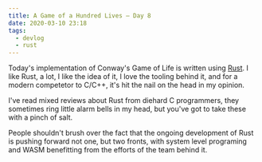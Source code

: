 ```yaml
---
title: A Game of a Hundred Lives — Day 8
date: 2020-03-10 23:18
tags:
  - devlog
  - rust
---
```


Today's implementation of Conway's Game of Life is written using [Rust][1]. I like
Rust, a lot, I like the idea of it, I love the tooling behind it, and for a
modern competetor to C/C++, it's hit the nail on the head in my opinion.

I've read mixed reviews about Rust from diehard C programmers, they sometimes
ring little alarm bells in my head, but you've got to take these with a pinch of
salt.

People shouldn't brush over the fact that the ongoing development of Rust is
pushing forward not one, but two fronts, with system level programing and WASM
benefitting from the efforts of the team behind it.

[1]: https://github.com/iainreid820/game-of-life/blob/master/rust/main.rs
